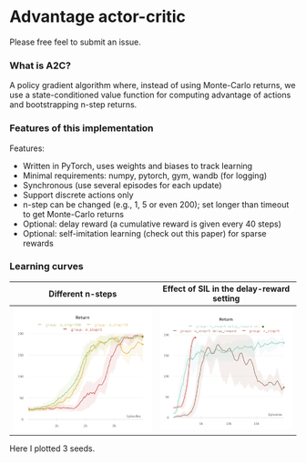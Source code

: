 # Advantage actor-critic

Please free feel to submit an issue.

### What is A2C?

A policy gradient algorithm where, instead of using Monte-Carlo returns, we use a state-conditioned value function
for computing advantage of actions and bootstrapping n-step returns.

### Features of this implementation

Features:
- Written in PyTorch, uses weights and biases to track learning
- Minimal requirements: numpy, pytorch, gym, wandb (for logging)
- Synchronous (use several episodes for each update)
- Support discrete actions only
- n-step can be changed (e.g., 1, 5 or even 200); set longer than timeout to get Monte-Carlo returns
- Optional: delay reward (a cumulative reward is given every 40 steps)
- Optional: self-imitation learning (check out this paper) for sparse rewards

### Learning curves

Different n-steps          |  Effect of SIL in the delay-reward setting
:-------------------------:|:-------------------------:
![](graph_n_step.png)      |  ![](graph_sil.png)

Here I plotted 3 seeds.


